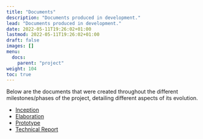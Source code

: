 ```yaml
---
title: "Documents"
description: "Documents produced in development."
lead: "Documents produced in development."
date: 2022-05-11T19:26:02+01:00
lastmod: 2022-05-11T19:26:02+01:00
draft: false
images: []
menu:
  docs:
    parent: "project"
weight: 104
toc: true
---
```


Below are the documents that were created throughout the different milestones/phases of the project, detailing different aspects of its evolution.

- [Inception](M1.pdf)
- [Elaboration](M2.pdf)
- [Prototype](M3.pdf)
- [Technical Report](report.pdf)
